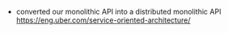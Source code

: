- converted our monolithic API into a distributed monolithic API https://eng.uber.com/service-oriented-architecture/
